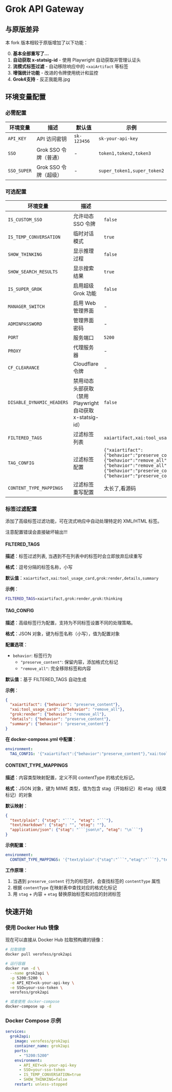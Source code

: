 # Grok API Gateway

## 与原版差异

本 fork 版本相较于原版增加了以下功能：

0. **基本全部重写了...**
1. **自动获取 x-statsig-id** - 使用 Playwright 自动获取并管理认证头
2. **流模式标签过滤** - 自动移除响应中的 `<xaiArtifact` 等标签
3. **增强统计功能** - 改进的令牌使用统计和监控
4. **Grok4支持** - 反正我能用.jpg

## 环境变量配置

### 必需配置

| 环境变量 | 描述 | 默认值 | 示例 |
|---------|------|--------|------|
| `API_KEY` | API 访问密钥 | `sk-123456` | `sk-your-api-key` |
| `SSO` | Grok SSO 令牌（普通） | - | `token1,token2,token3` |
| `SSO_SUPER` | Grok SSO 令牌（超级） | - | `super_token1,super_token2` |

### 可选配置

| 环境变量 | 描述 | 默认值 | 有效值 | 示例 |
|---------|------|--------|--------|------|
| `IS_CUSTOM_SSO` | 允许动态 SSO 令牌 | `false` | `true/false` | `true` |
| `IS_TEMP_CONVERSATION` | 临时对话模式 | `true` | `true/false` | `false` |
| `SHOW_THINKING` | 显示推理过程 | `false` | `true/false` | `true` |
| `SHOW_SEARCH_RESULTS` | 显示搜索结果 | `true` | `true/false` | `false` |
| `IS_SUPER_GROK` | 启用超级 Grok 功能 | `false` | `true/false` | `true` |
| `MANAGER_SWITCH` | 启用 Web 管理界面 | - | `true/false` | `true` |
| `ADMINPASSWORD` | 管理界面密码 | - | 任意字符串 | `admin123` |
| `PORT` | 服务端口 | `5200` | 数字 | `8080` |
| `PROXY` | 代理服务器 | - | HTTP/SOCKS5 URL | `http://127.0.0.1:1080` |
| `CF_CLEARANCE` | Cloudflare 令牌 | - | CF 令牌字符串 | `cf_clearance_token` |
| `DISABLE_DYNAMIC_HEADERS` | 禁用动态头部获取（禁用 Playwright 自动获取 x-statsig-id） | `false` | `true/false` | `true` |
| `FILTERED_TAGS` | 过滤标签列表 | `xaiartifact,xai:tool_usage_card,grok:render,details,summary` | 逗号分隔 | `tag1,tag2,tag3` |
| `TAG_CONFIG` | 过滤标签配置 | `{"xaiartifact":{"behavior":"preserve_content"},"xai:tool_usage_card":{"behavior":"remove_all"},"grok:render":{"behavior":"remove_all"},"details":{"behavior":"preserve_content"},"summary":{"behavior":"preserve_content"}}` | json | `{"xaiartifact":{"behavior":"preserve_content"},"xai:tool_usage_card":{"behavior":"remove_all"},"grok:render":{"behavior":"remove_all"},"details":{"behavior":"preserve_content"},"summary":{"behavior":"preserve_content"}}` |
| `CONTENT_TYPE_MAPPINGS` | 过滤标签重写配置 | 太长了,看源码 | json | {"text/plain":{"stag":"```","etag":"```"},"text/python":{"stag":"```python\n","etag":"\n```"}} |

### 标签过滤配置

添加了高级标签过滤功能，可在流式响应中自动处理特定的 XML/HTML 标签。

注意配置错误会直接破坏输出!!!

#### FILTERED_TAGS

**描述**：标签过滤列表, 当遇到不在列表中的标签时会立即放弃后续重写

**格式**：逗号分隔的标签名称，小写

**默认值**：`xaiartifact,xai:tool_usage_card,grok:render,details,summary`

**示例**：
```bash
FILTERED_TAGS=xaiartifact,grok:render,grok:thinking
```

#### TAG_CONFIG

**描述**：高级标签行为配置，支持为不同标签设置不同的处理策略。

**格式**：JSON 对象，键为标签名称（小写），值为配置对象

**配置选项**：
- `behavior`: 标签行为
  - `"preserve_content"`: 保留内容，添加格式化标记
  - `"remove_all"`: 完全移除标签和内容

**默认值**：基于 FILTERED_TAGS 自动生成

**示例**：
```json
{
  "xaiartifact": {"behavior": "preserve_content"},
  "xai:tool_usage_card": {"behavior": "remove_all"},
  "grok:render": {"behavior": "remove_all"},
  "details": {"behavior": "preserve_content"},
  "summary": {"behavior": "preserve_content"}
}
```

**在 docker-compose.yml 中配置**：
```yaml
environment:
  TAG_CONFIG: '{"xaiartifact":{"behavior":"preserve_content"},"xai:tool_usage_card":{"behavior":"remove_all"},"grok:render":{"behavior":"remove_all"},"details":{"behavior":"preserve_content"},"summary":{"behavior":"preserve_content"}}'
```

#### CONTENT_TYPE_MAPPINGS

**描述**：内容类型映射配置，定义不同 contentType 的格式化标记。

**格式**：JSON 对象，键为 MIME 类型，值为包含 stag（开始标记）和 etag（结束标记）的对象

**默认映射**：
```json
{
  "text/plain": {"stag": "```", "etag": "```"},
  "text/markdown": {"stag": "", "etag": ""},
  "application/json": {"stag": "```json\n", "etag": "\n```"}
}
```

**示例配置**：
```yaml
environment:
  CONTENT_TYPE_MAPPINGS: '{"text/plain":{"stag":"```","etag":"```"},"text/python":{"stag":"```python\n","etag":"\n```"}}'
```

**工作原理**：
1. 当遇到 `preserve_content` 行为的标签时，会查找标签的 `contentType` 属性
2. 根据 `contentType` 在映射表中查找对应的格式化标记
3. 用 `stag` + 内容 + `etag` 替换原始标签和对应的封闭标签


## 快速开始

### 使用 Docker Hub 镜像

现在可以直接从 Docker Hub 拉取预构建的镜像：

```bash
# 拉取镜像
docker pull verofess/grok2api

# 运行容器
docker run -d \
  --name grok2api \
  -p 5200:5200 \
  -e API_KEY=sk-your-api-key \
  -e SSO=your-sso-token \
  verofess/grok2api

# 或者使用 docker-compose
docker-compose up -d
```

### Docker Compose 示例

```yaml
services:
  grok2api:
    image: verofess/grok2api
    container_name: grok2api
    ports:
      - "5200:5200"
    environment:
      - API_KEY=sk-your-api-key
      - SSO=your-sso-token
      - IS_TEMP_CONVERSATION=true
      - SHOW_THINKING=false
    restart: unless-stopped
```